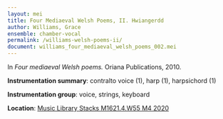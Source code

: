 ```yaml
---
layout: mei
title: Four Mediaeval Welsh Poems, II. Hwiangerdd
author: Williams, Grace 
ensemble: chamber-vocal
permalink: /williams-welsh-poems-ii/
document: williams_four_mediaeval_welsh_poems_002.mei
---
```


In *Four mediaeval Welsh poems.* Oriana Publications, 2010.

**Instrumentation summary**: contralto voice (1), harp (1), harpsichord (1)

**Instrumentation group**: voice, strings, keyboard

**Location**: <a href="https://tufts.primo.exlibrisgroup.com/permalink/01TUN_INST/1kc9gia/alma991018677497103851" target="_blank">Music Library Stacks M1621.4.W55 M4 2020</a>
